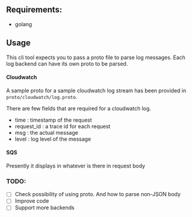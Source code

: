 ## Requirements:
- golang


## Usage

This cli tool expects you to pass a proto file to parse log messages. Each log backend can have its own proto to be parsed.

#### Cloudwatch
A sample proto for a sample cloudwatch log stream has been provided in `proto/cloudwatch/log.proto`.

There are few fields that are required for a cloudwatch log.
- time         : timestamp of the request
- request_id   : a trace id for each request
- msg          : the actual message
- level        : log level of the message


#### SQS

Presently it displays in whatever is there in request body


### TODO:
- [ ] Check possibility of using proto. And how to parse non-JSON body
- [ ] Improve code
- [ ] Support more backends
